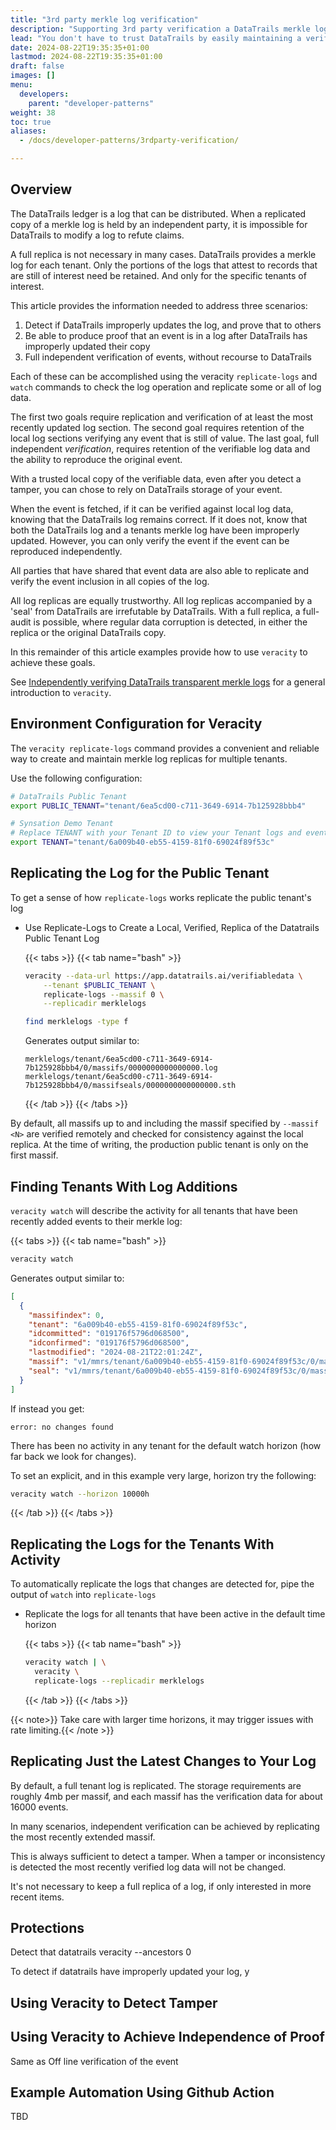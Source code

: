```yaml
---
title: "3rd party merkle log verification"
description: "Supporting 3rd party verification a DataTrails merkle log"
lead: "You don't have to trust DataTrails by easily maintaining a verified replica of a merkle log"
date: 2024-08-22T19:35:35+01:00
lastmod: 2024-08-22T19:35:35+01:00
draft: false
images: []
menu:
  developers:
    parent: "developer-patterns"
weight: 38
toc: true
aliases: 
  - /docs/developer-patterns/3rdparty-verification/

---
```


## Overview

The DataTrails ledger is a log that can be distributed.
When a replicated copy of a merkle log is held by an independent party, it is impossible for DataTrails to modify a log to refute claims.

A full replica is not necessary in many cases.
DataTrails provides a merkle log for each tenant.
Only the portions of the logs that attest to records that are still of interest need be retained.
And only for the specific tenants of interest.

This article provides the information needed to address three scenarios:

1. Detect if DataTrails improperly updates the log, and prove that to others
1. Be able to produce proof that an event is in a log after DataTrails has improperly updated their copy
1. Full independent verification of events, without recourse to DataTrails

Each of these can be accomplished using the veracity `replicate-logs` and `watch` commands to check the log operation and replicate some or all of log data.

The first two goals require replication and verification of at least the most recently updated log section.
The second goal requires retention of the local log sections verifying any event that is still of value.
The last goal, full independent *verification*, requires retention of the verifiable log data and the ability to reproduce the original event.

With a trusted local copy of the verifiable data, even after you detect a tamper, you can chose to rely on DataTrails storage of your event.

When the event is fetched, if it can be verified against local log data, knowing that the DataTrails log remains correct.
If it does not, know that both the DataTrails log and a tenants merkle log have been improperly updated.
However, you can only verify the event if the event can be reproduced independently.

All parties that have shared that event data are also able to replicate and verify the event inclusion in all copies of the log.

All log replicas are equally trustworthy.
All log replicas accompanied by a 'seal' from DataTrails are irrefutable by DataTrails.
With a full replica, a full-audit is possible, where regular data corruption is detected, in either the replica or the original DataTrails copy.

In this remainder of this article examples provide how to use `veracity` to achieve these goals.

See [Independently verifying DataTrails transparent merkle logs](/developers/developer-patterns/veracity/) for a general introduction to `veracity`.

## Environment Configuration for Veracity

The `veracity replicate-logs` command provides a convenient and reliable way to create and maintain merkle log replicas for multiple tenants.

Use the following configuration:

```bash
# DataTrails Public Tenant
export PUBLIC_TENANT="tenant/6ea5cd00-c711-3649-6914-7b125928bbb4"

# Synsation Demo Tenant
# Replace TENANT with your Tenant ID to view your Tenant logs and events
export TENANT="tenant/6a009b40-eb55-4159-81f0-69024f89f53c"
```

## Replicating the Log for the Public Tenant

To get a sense of how `replicate-logs` works replicate the public tenant's log

- Use Replicate-Logs to Create a Local, Verified, Replica of the Datatrails Public Tenant Log

  {{< tabs >}}
    {{< tab name="bash" >}}

  ```bash
  veracity --data-url https://app.datatrails.ai/verifiabledata \
      --tenant $PUBLIC_TENANT \
      replicate-logs --massif 0 \
      --replicadir merklelogs

  find merklelogs -type f
  ```

  Generates output similar to:

  ```output
  merklelogs/tenant/6ea5cd00-c711-3649-6914-7b125928bbb4/0/massifs/0000000000000000.log
  merklelogs/tenant/6ea5cd00-c711-3649-6914-7b125928bbb4/0/massifseals/0000000000000000.sth
  ```

    {{< /tab >}}
  {{< /tabs >}}

By default, all massifs up to and including the massif specified by `--massif <N>` are verified remotely and checked for consistency against the local replica.
At the time of writing, the production public tenant is only on the first massif.

## Finding Tenants With Log Additions

`veracity watch` will describe the activity for all tenants that have been recently added events to their merkle log:

{{< tabs >}}
   {{< tab name="bash" >}}

  ```bash
  veracity watch
  ```

  Generates output similar to:

  ```json
  [
    {
      "massifindex": 0,
      "tenant": "6a009b40-eb55-4159-81f0-69024f89f53c",
      "idcommitted": "019176f5796d068500",
      "idconfirmed": "019176f5796d068500",
      "lastmodified": "2024-08-21T22:01:24Z",
      "massif": "v1/mmrs/tenant/6a009b40-eb55-4159-81f0-69024f89f53c/0/massifs/0000000000000000.log",
      "seal": "v1/mmrs/tenant/6a009b40-eb55-4159-81f0-69024f89f53c/0/massifseals/0000000000000000.sth"
    }
  ]
  ```

  If instead you get:

  ```output
  error: no changes found
  ```

   There has been no activity in any tenant for the default watch horizon (how far back we look for changes).

   To set an explicit, and in this example very large, horizon try the following:

   ```bash
   veracity watch --horizon 10000h
   ```

  {{< /tab >}}
{{< /tabs >}}

## Replicating the Logs for the Tenants With Activity

To automatically replicate the logs that changes are detected for, pipe the output of `watch` into `replicate-logs`

- Replicate the logs for all tenants that have been active in the default time horizon

  {{< tabs >}}
    {{< tab name="bash" >}}

  ```bash
  veracity watch | \
    veracity \
    replicate-logs --replicadir merklelogs
  ```

    {{< /tab >}}
  {{< /tabs >}}

{{< note>}} Take care with larger time horizons, it may trigger issues with rate limiting.{{< /note >}}

## Replicating Just the Latest Changes to Your Log

By default, a full tenant log is replicated.
The storage requirements are roughly 4mb per massif, and each massif has the verification data for about 16000 events.

In many scenarios, independent verification can be achieved by replicating the most recently extended massif.

This is always sufficient to detect a tamper.
When a tamper or inconsistency is detected the most recently verified log data will not be changed.

It's not necessary to keep a full replica of a log, if only interested in more recent items.

## Protections

Detect that datatrails
veracity --ancestors 0

To detect if datatrails have improperly updated your log, y

## Using Veracity to Detect Tamper

## Using Veracity to Achieve Independence of Proof

Same as Off line verification of the event

## Example Automation Using Github Action

TBD

